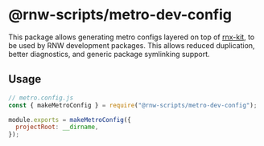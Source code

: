 # @rnw-scripts/metro-dev-config

This package allows generating metro configs layered on top of [rnx-kit](https://github.com/microsoft/rnx-kit), to be
used by RNW development packages. This allows reduced duplication, better
diagnostics, and generic package symlinking support.

## Usage

```js
// metro.config.js
const { makeMetroConfig } = require("@rnw-scripts/metro-dev-config");

module.exports = makeMetroConfig({
  projectRoot: __dirname,
});
```